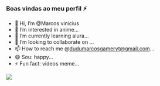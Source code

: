 ### Boas vindas ao meu perfil ⚡

- 👋 Hi, I’m @Marcos vinicius
- 👀 I’m interested in anime...
- 🌱 I’m currently learning alura...
- 💞️ I’m looking to collaborate on ...
- 📫 How to reach me @dudumarcosgameryt@gmail.com...
- 😄 Sou: happy...
- ⚡ Fun fact: videos meme...


![](https://media.tenor.com/yuuYrhZj0dQAAAAM/solo-leveling-statue-of-god.gif)
